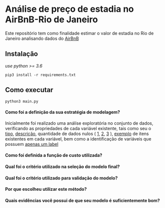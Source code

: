 # Análise de preço de estadia no AirBnB-Rio de Janeiro

Este repositório tem como finalidade estimar o valor de estadia 
no Rio de Janeiro analisando dados do [AirBnB](http://insideairbnb.com/get-the-data.html)


## Instalação

*use python >= 3.6*
```
pip3 install -r requirements.txt
```

## Como executar

```
python3 main.py
```

#### Como foi a definição da sua estratégia de modelagem?

Inicialmente foi realizado uma análise exploratória no conjunto de dados, 
verificando as propriedades de cada variável existente, tais como seu o
[tipo](https://github.com/luanps/airbnb/blob/a15943ce4c7eaba434b775322d7ae1a801222a8a/log.txt#L7-L118),
[descrição](https://github.com/luanps/airbnb/blob/a15943ce4c7eaba434b775322d7ae1a801222a8a/log.txt#L120-L725),
quantidade de dados nulos (
[1](https://github.com/luanps/airbnb/blob/a15943ce4c7eaba434b775322d7ae1a801222a8a/log.txt#L727-L834),
[2](https://github.com/luanps/airbnb/blob/a15943ce4c7eaba434b775322d7ae1a801222a8a/log.txt#L840-L841),
[3](https://github.com/luanps/airbnb/blob/a15943ce4c7eaba434b775322d7ae1a801222a8a/log.txt#L843-L844)
),
[exemplo](https://github.com/luanps/airbnb/blob/a15943ce4c7eaba434b775322d7ae1a801222a8a/log.txt#L846-L1081)
de itens existentes em cada variável,
bem como a identificação de variáveis que possuem 
[apenas um label](https://github.com/luanps/airbnb/blob/a15943ce4c7eaba434b775322d7ae1a801222a8a/log.txt#L1083-L1084)




#### Como foi definida a função de custo utilizada?
#### Qual foi o critério utilizado na seleção do modelo final?
#### Qual foi o critério utilizado para validação do modelo?
#### Por que escolheu utilizar este método?
#### Quais evidências você possui de que seu modelo é suficientemente bom?
